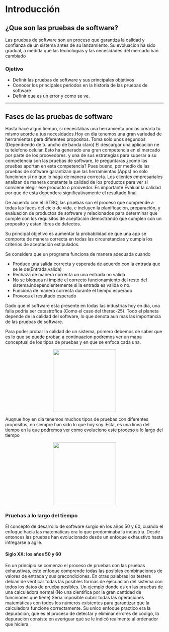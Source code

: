 # Introducción
## ¿Que son las pruebas de software?

Las pruebas de software son un proceso que garantiza la calidad y confianza de un sistema antes de su lanzamiento. 
Su evoluacion ha sido gradual, a medida que las tecnologias y las necesidades del mercado han cambiado

### Ojetivo

- Definir las pruebas de software y sus principales objetivos
- Conocer los principales períodos en la historia de las pruebas de software
- Definir que es un error y como se ve.

---------------------------------------------------------------------------------------------------------------

## Fases de las pruebas de software 

Hasta hace algun tiempo, si necesitabas una herramienta podias crearla tu mismo acorde a tus necesidades.Hoy en dia
tenemos una gran variedad de herramientas para diferentes propositos. Toma solo unos segundos (Dependiendo de tu ancho de banda claro)
El descargar una aplicación ne tu telefono celular. Esto ha generado una gran competencia en el mercado por parte de los proovedores.
y una de sus estrategias para superar a su competencia son las pruebas de software, te preguntaras ¿comó las pruebas aportan  en esta competencia?
Pues bueno, por medio de las pruebas de software garantizan que las herramientas (Apps) no solo funcionen si no que lo haga de manera correcta.
Los clientes empresariales analizan de manera constante la calidad de los productos para ver si conviene elegir ese producto o proovedor. Es importante
Evaluar la calidad por que de esta dependera significativamente el resultado final.

De acuerdo con el ISTBQ, las pruebas son el proceso que comprende a todas las faces del ciclo de vida, e incluyen la planificación, preparación, y evaluación de 
productos de software y relacionados para determinar que cumple con los requisitos de aceptación demostrando que cumplen con un proposito y estan libres de defectos.

Su principal objetivo es aumentar la probabilidad de que una app se comporte de manera correcta en todas las circunstancias y cumpla los criterios de aceptación estipulados.

Se considera que un programa funciona de manera adecuada cuando 

- Produce una salida correcta y esperada de acuerdo con la entrada que se le de(Entrada valida)
- Rechaza de manera correcta un una entrada no valida
- No se bloquea ni impide el correcto funcionamiento del resto del sistema.independientemente si la entrada es valida o no.
- Funciona de manera correcta durante el tiempo esperado
- Provoca el resultado esperado

Dado que el software esta presente en todas las industrias hoy en dia, una falla podria ser catastrofica (Como el caso del therac-25). Todo el planeta depende de la
calidad del software, lo que denota aun mas las importancia de las pruebas de software. 

Para poder probar la calidad de un sistema, primero debemos de saber que es lo que se puede probar, a continuacion podremos ver un mapa conceptual de los tipos de pruebas y en que se enfoca cada una. 

<p align="center">
  <img src="https://TestingAreas.png" width="200"/>
</p>

Auqnue hoy en dia tenemos muchos tipos de pruebas con diferentes propositos, no siempre han sido lo que hoy soy. Esta, es una linea del tiempo en la que podremos ver como evoluciono este proceso a lo largo del tiempo

<p align="center">
  <img src="https://timeLine.png" width="200"/>
</p>

### Pruebas  a lo largo del tiempo

El concepto de desarrollo de software surgio en los años 50 y 60, cuando el enfoque hacia las matematicas era lo que predominaba la industria. Desde entonces las pruebas han evolucionado desde un  enfoque exhaustivo hasta intregarse a agile.

#### Siglo XX: los años 50 y 60

En un principio se comenzo el proceso de pruebas con las pruebas exhaustivas, este enfoque comprende todas las posibles combinaciones de valores de entrada y sus precondiciones. 
En otras palabras los testers debian de verificar todas las posibles formas de ejecuación del sistema con todos los datos de prueba posibles. Un ejemplo donde  es en las pruebas de una calculadora normal (No una cientifica por la gran cantidad de funcinones que tiene) Sería imposible cubrir todas las operaciones matemáticas con todos los números existentes para garantizar que la calculadora funcione correctamente. Su unico enfoque practico era la depuración, que es el proceso de detectar y eliminar errores de codigo, la depuración consiste en averiguar qué se le indicó  realmente al ordenador que hiciera. 





